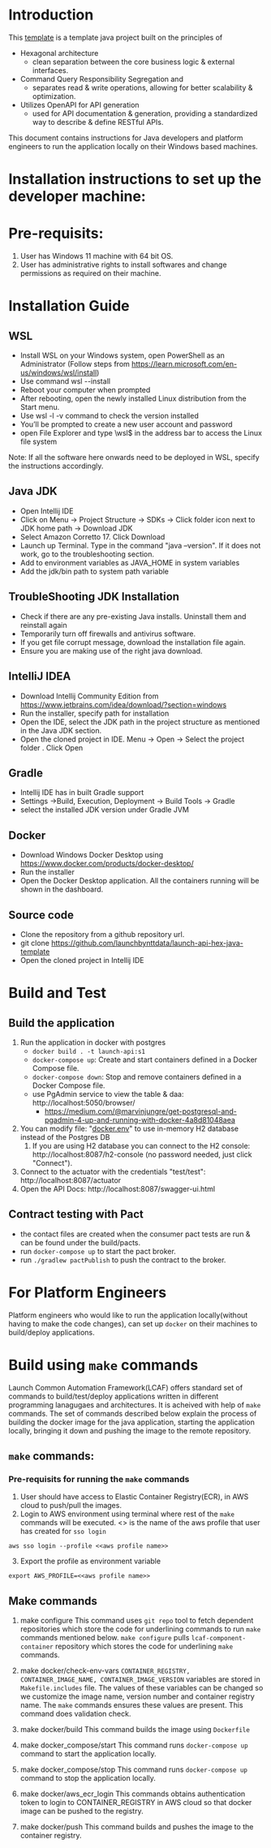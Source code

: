 # Introduction
This [template](https://github.com/launchbynttdata/launch-api-hex-java-template) is a template java project built on the principles of
- Hexagonal architecture
    - clean separation between the core business logic & external interfaces.
- Command Query Responsibility Segregation and
    - separates read & write operations, allowing for better scalability & optimization.
- Utilizes OpenAPI for API generation
    - used for API documentation & generation, providing a standardized way to describe & define RESTful APIs.

This document contains instructions for Java developers and platform engineers to run the application locally on their Windows based machines.

# Installation instructions to set up the developer machine:

# Pre-requisits:
1. User has Windows 11 machine with 64 bit OS.
2. User has administrative rights to install softwares and change permissions as required on their machine.

# Installation Guide

## WSL
- Install WSL on your Windows system, open PowerShell as an Administrator (Follow steps from https://learn.microsoft.com/en-us/windows/wsl/install)
- Use command wsl --install
- Reboot your computer when prompted
- After rebooting, open the newly installed Linux distribution from the Start menu.
- Use wsl -l -v command to check the version installed
- You’ll be prompted to create a new user account and password
- open File Explorer and type \\wsl$ in the address bar to access the Linux file system

Note: If all the software here onwards need to be deployed in WSL, specify the instructions accordingly.

## Java JDK

- Open Intellij IDE
- Click on Menu -> Project Structure -> SDKs -> Click folder icon next to JDK home path -> Download JDK
- Select Amazon Corretto 17. Click Download
- Launch up Terminal. Type in the command "java –version". If it does not work, go to the troubleshooting section.
- Add to environment variables as JAVA_HOME  in system variables
- Add the jdk/bin path to system path variable

## TroubleShooting JDK Installation
- Check if there are any pre-existing Java installs. Uninstall them and reinstall again
- Temporarily turn off firewalls and antivirus software.
- If you get file corrupt message, download the installation file again.
- Ensure you are making use of the right java download.


## IntelliJ IDEA
- Download Intellij Community Edition from https://www.jetbrains.com/idea/download/?section=windows
- Run the installer, specify path for installation
- Open the IDE, select the JDK path in the project structure as mentioned in the Java JDK section. 
- Open the cloned project in IDE. Menu -> Open -> Select the project folder . Click Open


## Gradle
- Intellij IDE has in built Gradle support
- Settings ->Build, Execution, Deployment -> Build Tools -> Gradle
- select the installed JDK version under Gradle JVM

## Docker
- Download Windows Docker Desktop using https://www.docker.com/products/docker-desktop/
- Run the installer
- Open the Docker Desktop application. All the containers running will be shown in the dashboard.

## Source code
- Clone the repository from a github repository url.
- git clone https://github.com/launchbynttdata/launch-api-hex-java-template
- Open the cloned project in Intellij IDE

# Build and Test

## Build the application
1. Run the application in docker with postgres
    - `docker build . -t launch-api:s1`
    - `docker-compose up`: Create and start containers defined in a Docker Compose file.
    - `docker-compose down`: Stop and remove containers defined in a Docker Compose file.
    - use PgAdmin service to view the table & daa: http://localhost:5050/browser/
        - https://medium.com/@marvinjungre/get-postgresql-and-pgadmin-4-up-and-running-with-docker-4a8d81048aea
2. You can modify file: "[docker.env](docker.env)" to use in-memory H2 database instead of the Postgres DB
    1. If you are using H2 database you can connect to the H2 console: http://localhost:8087/h2-console (no password needed, just click "Connect").
3. Connect to the actuator with the credentials "test/test": http://localhost:8087/actuator
4. Open the API Docs: http://localhost:8087/swagger-ui.html

## Contract testing with Pact
- the contact files are created when the consumer pact tests are run & can be found under the build/pacts.
- run `docker-compose up` to start the pact broker.
- run `./gradlew pactPublish` to push the contract to the broker.

# For Platform Engineers
Platform engineers who would like to run the application locally(without having to make the code changes), can set up `docker` on their machines to build/deploy applications.

# Build using `make` commands

Launch Common Automation Framework(LCAF) offers standard set of commands to build/test/deploy applications written in different programming lanagugaes and architectures. It is acheived with help of `make` commands. The set of commands described below explain the process of building the docker image for the java application, starting the application locally, bringing it down and pushing the image to the remote repository.

## `make` commands:

### Pre-requisits for running the `make` commands
1. User should have access to Elastic Container Registry(ECR), in AWS cloud to push/pull the images.
2. Login to AWS environment using terminal where rest of the `make` commands will be executed. <<aws profile name>> is the name of the aws profile that user has created for `sso login`
```
aws sso login --profile <<aws profile name>>
```
3. Export the profile as environment variable
```
export AWS_PROFILE=<<aws profile name>>
```
## Make commands
1. make configure
   This command uses `git repo` tool to fetch dependent repositories which store the code for underlining commands to run `make` commands mentioned below. `make configure` pulls `lcaf-component-container` repository which stores the code for underlining `make` commands.

2. make docker/check-env-vars
   `CONTAINER_REGISTRY, CONTAINER_IMAGE_NAME, CONTAINER_IMAGE_VERSION` variables are stored in `Makefile.includes` file. The values of these variables can be changed so we customize the image name, version number and container registry name. The `make` commands ensures these values are present. This command does validation check.

3. make docker/build
   This command builds the image using `Dockerfile`

4. make docker_compose/start
   This command runs `docker-compose up` command to start the application locally.

5. make docker_compose/stop
   This command runs `docker-compose up` command to stop the application locally.

6. make docker/aws_ecr_login
   This commands obtains authentication token to login to CONTAINER_REGISTRY in AWS cloud so that docker image can be pushed to the registry.

7. make docker/push
   This command builds and pushes the image to the container registry.


